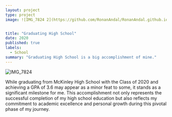 ```yaml
---
layout: project
type: project
image: ![IMG_7824 2](https://github.com/RonanAndal/RonanAndal.github.io/assets/156995607/367f4f26-00ce-420b-a83a-8da16f311f65)


title: "Graduating High School"
date: 2020
published: true
labels:
  - School
summary: "Graduating High School is a big accomplishment of mine."
---
```


![IMG_7824](https://github.com/RonanAndal/RonanAndal.github.io/assets/156995607/d2caef93-4acc-4a4d-992a-5cc67a4d7ef5)


While graduating from McKinley High School with the Class of 2020 and achieving a GPA of 3.6 may appear as a minor feat to some, it stands as a significant milestone for me. This accomplishment not only represents the successful completion of my high school education but also reflects my commitment to academic excellence and personal growth during this pivotal phase of my journey.
